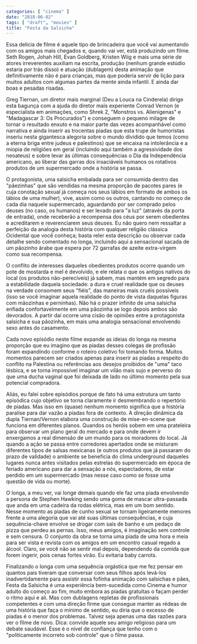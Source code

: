```yaml
---
categories: [ "cinema" ]
date: "2018-06-02"
tags: [ "draft", "movies" ]
title: "Festa da Salsicha"
---
```

Essa delícia de filme é aquele tipo de brincadeira que você vai
aumentando com os amigos mais chegados e, quando vai ver, está produzindo
um filme. Seth Rogen, Johah Hill, Evan Goldberg, Kristen Wiig e mais uma
série de atores irreverentes auxiliam na escrita, produção (nenhum
grande estúdio estaria por trás disso) e atuação (dublagem) desta
animação que definitivamente não é para crianças, mas que poderia
servir de lição para muitos adultos com algumas partes da mente ainda
infantil. E ainda dar boas e pesadas risadas.

Greg Tiernan, um diretor mais marginal (Deu a Louca na Cinderela) dirige
esta bagunça com a ajuda do diretor mais experiente Conrad Vernon (e
especialista em animações, como Shrek 2, "Monstros vs. Alienígenas" e
"Madagascar 3: Os Procurados") e conseguem o pequeno milagre de tornar o
resultado enxuto e na maior parte das vezes acompanhável como narrativa
e ainda inserir as trocentas piadas que esta trupe de humoristas inseriu
nesta gigantesca alegoria sobre o mundo dividido que temos (como a eterna
briga entre judeus e palestinos) que se encaixa na intolerância e a
miopia de religiões em geral (incluindo aqui também a agressividade
dos neoateus) e sobre levar às últimas consequências o Dia da
Independência americano, ao liberar das garras dos insaciáveis humanos
os rotativos produtos de um supermercado onde a história se passa.

O protagonista, uma salsicha embalada para ser consumida dentro das
"pãezinhas" que são vendidas na mesma proporção de pacotes pares
(e cuja conotação sexual já começa nos seus lábios em formato de
ambos os lábios de uma mulher), vive, assim como os outros, cantando no
começo de cada dia naquele supermercado, aguardando por ser comprado
pelos deuses (no caso, os humanos) e ser levado para "a luz" (através
da porta de entrada), onde receberão a recompensa dos céus por serem
obedientes e acreditarem e reverenciarem seus deuses. Eu não quero nem
ressaltar a perfeição da analogia desta história com qualquer religião
clássica Ocidental que você conheça; basta reler esta descrição
ou observar cada detalhe sendo comentado no longa, incluindo aqui a
sensacional sacada de um pãozinho árabe que espera por 72 garrafas de
azeite extra-virgem como sua recompensa.

O conflito de interesses daqueles obedientes produtos ocorre quando
um pote de mostarda e mel é devolvido, e ele relata o que os antigos
nativos do local (os produtos não-perecíveis) já sabem, mas mantém em
segredo para a estabilidade daquela sociedade: a dura e cruel realidade
que os deuses na verdade consomem seus "fiéis", das maneiras mais
cruéis possíveis (isso se você imaginar aquela realidade do ponto de
vista daquelas figuras com mãozinhas e perninhas). Não há o prazer
infinito de uma salsicha enfiada confortavelmente em uma pãozinha se
logo depois ambos são devorados. A partir daí ocorre uma cisão de
opiniões entre a protagonista salsicha e sua pãozinha, em mais uma
analogia sensacional envolvendo sexo antes do casamento.

Cada novo episódio neste filme expande as ideias do longa na mesma
proporção que eu imagino que as piadas desses colegas de profissão
foram expandindo conforme o roteiro coletivo foi tomando forma. Muitos
momentos parecem ser criados apenas para inserir as piadas a respeito
do conflito na Palestina ou referências aos desejos proibidos de "uma"
taco lésbica, e se torna impossível imaginar um vilão mais sujo e
perverso do que uma ducha vaginal que foi deixada de lado no último
momento pela sua potencial compradora.

Aliás, eu falei sobre episódios porque de fato há uma estrutura um
tanto episódica cujo objetivo se torna claramente ir desmembrando o
repertório de piadas. Mas isso em (quase) nenhum momento significa
que a história paralise para dar vazão a piadas fora de contexto. A
direção dinâmica da dupla Tiernan/Vernon elabora uma construção
de mise-en-scene que funciona em diferentes planos. Quandos os heróis
sobem em uma prateleira para observar um plano geral do mercado e para
onde devem ir enxergamos a real dimensão de um mundo para os moradores
do local. Já quando a ação se passa entre corredores apertados onde
se misturam diferentes tipos de salsas mexicanas (e outros produtos que
já passaram do prazo de validade) o ambiente se beneficia do clima
underground daqueles lugares nunca antes visitados pelas estrelas do
supermercado em época de feriado americano para dar a sensação a nós,
espectadores, de estar perdido em um supermercado (mas nesse caso como
se fosse uma questão de vida ou morte).

O longa, a meu ver, vai longe demais quando ele faz uma piada envolvendo
a persona de Stephen Hawking sendo uma goma de mascar ultra-passada que
anda em uma cadeira da rodas elétrica, mas em um bom sentido. Nesse
momento as piadas de cunho sexual se tornam ligeiramente menores
frente a uma alegoria que vai até suas últimas consequências, e cuja
sequência-chave envolve se drogar com sais de banho e um pedaço de pizza
que perdeu as pernas. Isso, meus amigos, é imaginação sem controle e
sem censura. O conjunto da obra se torna uma piada de uma hora e meia
para ser vista e revista com os amigos em um encontro casual regado a
álcool. Claro, se você não se sentir mal depois, dependendo da comida
que forem ingerir, pois cenas fortes virão. Eu evitaria baby carrots.

Finalizando o longa com uma sequência orgástica que me fez pensar
em quantos pais tiveram que conversar com seus filhos após levá-los
inadvertidamente para assistir essa fofinha animação com salsichas e
pães, Festa da Salsicha é uma experiência bem-sucedida como Cinema e
humor adulto do começo ao fim, muito embora as piadas gratuitas o façam
perder o ritmo aqui e ali. Mas com dublagens repletas de profissionais
competentes e com uma direção firme que consegue manter as rédeas
de uma história que faça o mínimo de sentido, eu diria que o excesso
de piadas é o menor dos problemas. Talvez seja apenas uma das razões
para ver o filme de novo. Dica: convide aquele seu amigo religioso para
um debate saudável. Esse é o nível de confiança que tenho com o
"politicamente incorreto sob controle" que o filme passa.
